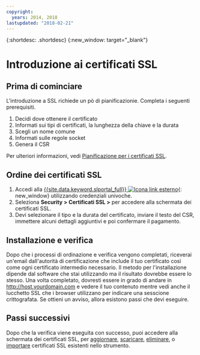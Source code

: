 ```yaml
---
copyright:
  years: 2014, 2018
lastupdated: "2018-02-21"
---
```


{:shortdesc: .shortdesc}
{:new_window: target="_blank"}

# Introduzione ai certificati SSL  


## Prima di cominciare

L'introduzione a SSL richiede un pò di pianificazionie. Completa i seguenti prerequisiti.

1. Decidi dove ottenere il certificato
2. Informati sui tipi di certificati, la lunghezza della chiave e la durata
3. Scegli un nome comune
4. Informati sulle regole socket
5. Genera il CSR

Per ulteriori informazioni, vedi [Pianificazione per i certificati SSL](planning-ahead-ssl.html).

## Ordine dei certificati SSL

1. Accedi alla [{{site.data.keyword.slportal_full}} ![Icona link esterno](../../icons/launch-glyph.svg "Icona link esterno")](https://control.softlayer.com/){: new_window} utilizzando credenziali univoche.
2. Seleziona **Security > Certificati SSL >** per accedere alla schermata dei certificati SSL.
3. Devi selezionare il tipo e la durata del certificato, inviare il testo del CSR, immettere alcuni dettagli aggiuntivi e poi confermare il pagamento.

## Installazione e verifica
Dopo che i processi di ordinazione e verifica vengono completati, riceverai un'email dall'autorità di certificazione che include il tuo certificato così come ogni certificato intermedio necessario. Il metodo per l'installazione dipende dal software che stai utilizzando ma il risultato dovrebbe essere lo stesso. Una volta completato, dovresti essere in grado di andare in <http://host.yourdomain.com> e vedere il tuo contenuto mentre vedi anche il lucchetto SSL che i browser utilizzano per indicare una sesscione crittografata. Se ottieni un avviso, allora esistono passi che devi eseguire.

## Passi successivi

Dopo che la verifica viene eseguita con successo, puoi accedere alla schermata dei certificati SSL, per [aggiornare](view-and-update-ssl-certificate.html), [scaricare](download-ssl-certificate-details.html), [eliminare](delete-ssl-certificate.html), o [importare](import-ssl-certificate.html) certificati SSL esistenti nello strumento.
